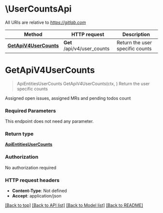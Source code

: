 # \UserCountsApi

All URIs are relative to *https://gitlab.com*

Method | HTTP request | Description
------------- | ------------- | -------------
[**GetApiV4UserCounts**](UserCountsApi.md#GetApiV4UserCounts) | **Get** /api/v4/user_counts | Return the user specific counts


# **GetApiV4UserCounts**
> ApiEntitiesUserCounts GetApiV4UserCounts(ctx, )
Return the user specific counts

Assigned open issues, assigned MRs and pending todos count

### Required Parameters
This endpoint does not need any parameter.

### Return type

[**ApiEntitiesUserCounts**](API_Entities_UserCounts.md)

### Authorization

No authorization required

### HTTP request headers

 - **Content-Type**: Not defined
 - **Accept**: application/json

[[Back to top]](#) [[Back to API list]](../README.md#documentation-for-api-endpoints) [[Back to Model list]](../README.md#documentation-for-models) [[Back to README]](../README.md)

